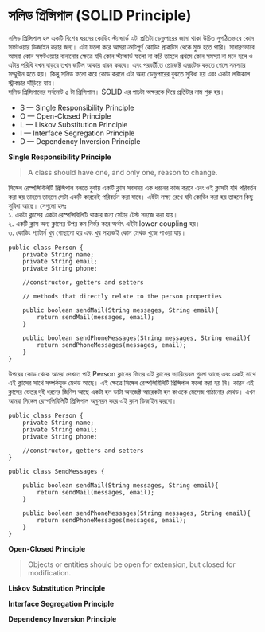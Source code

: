 # সলিড প্রিন্সিপাল (SOLID Principle)                  
সলিড প্রিন্সিপাল হল একটি বিশেষ ধরনের কোডিং স্ট্যান্ডার্ড এটা প্রতিটা ডেভ্লপারের জানা থাকা উচিত সুগঠিতভাবে কোন সফটওয়ার ডিজাইন করার জন্য। এটা ফলো করে আমরা ত্রুটিপূর্ণ কোডিং প্রাকটিস থেকে মুক্ত হতে পারি। সাধারণভাবে আমরা কোন সফটওয়্যার বানানোর ক্ষেত্রে যদি কোন স্ট্যান্ডার্ড ফলো না করি তাহলে প্রথমে কোন সমস্যা না মনে হলে ও এটার পরিধি যখন বাড়বে তখন জটিল আকার ধারন করবে। এবং পরবর্তীতে প্রোজেক্ট এক্সটেন্ড করতে গেলে সমস্যার সম্মুখীন হতে হয়। কিন্তু সলিড ফলো করে কোড করলে এটা অন্য ডেভ্লপারের বুঝতে সুবিধা হয় এবং একটা লজিকাল স্ট্রাকচার দাঁড়িয়ে যায়।                          
সলিড প্রিন্সিপালের সর্বমোট ৫ টা প্রিন্সিপাল। SOLID এর পাচটা অক্ষরকে দিয়ে প্রতিটার নাম শুরু হয়। 
* S — Single Responsibility Principle            
* O — Open-Closed Principle                
* L — Liskov Substitution Principle                  
* I — Interface Segregation Principle               
* D — Dependency Inversion Principle              

**Single Responsibility Principle**        
> A class should have one, and only one, reason to change.    

সিঙ্গেল রেস্পন্সিবিলিটি প্রিন্সিপাল বলতে বুঝায় একটি ক্লাস সবসময় এক ধরনের কাজ করবে এবং ওই ক্লাসটা যদি পরিবর্তন করা হয় তাহলে তাহলে সেটা একটি কারনেই পরিবর্তন করা যাবে। এইটা লক্ষ্য রেখে যদি কোডিং করা হয় তাহলে কিছু সুবিধা আছে। সেগুলো হলঃ                                           
১. একটা ক্লাসের একটা রেস্পন্সিবিলিটি থাকার জন্য সেটার টেস্ট সহজে করা যায়।                  
২. একটি ক্লাস অন্য ক্লাসের উপর কম নির্ভর করে অর্থাৎ এইটা lower coupling হয়।                         
৩. কোডিং প্যাটার্ন খুব গোছানো হয় এবং খুব সহজেই কোন মেথড খুজে পাওয়া যায়।                                  

```
public class Person {
    private String name;
    private String email;
	private String phone;
 
    //constructor, getters and setters
 
    // methods that directly relate to the person properties
	
    public boolean sendMail(String messages, String email){
        return sendMail(messages, email);
    }
 
    public boolean sendPhoneMessages(String messages, String email){
        return sendPhoneMessages(messages, email);
    }
}
```

উপরের কোড থেকে আমরা দেখতে পাই Person ক্লাসের ভিতর এই ক্লাসের ভ্যারিয়েবল গুলো আছে এবং একই সাথে এই ক্লাসের সাথে সম্পর্কযুক্ত মেথড আছে। এই ক্ষেত্রে সিঙ্গেল রেস্পন্সিবিলিটি প্রিন্সিপাল ফলো করা হয় নি। কারন এই ক্লাসের ভেতর দুই ধরনের জিনিস আছে একটা হল ডাটা অবজেক্ট আরেকটা হল কাওকে মেসেজ পাঠানোর মেথড। এখন আমরা সিঙ্গেল রেস্পন্সিবিলিটি প্রিন্সিপাল অনুসরন করে এই ক্লাস ডিজাইন করবো।            

```
public class Person {
    private String name;
    private String email;
	private String phone;
 
    //constructor, getters and setters
}
```

```
public class SendMessages {
	
    public boolean sendMail(String messages, String email){
        return sendMail(messages, email);
    }
 
    public boolean sendPhoneMessages(String messages, String email){
        return sendPhoneMessages(messages, email);
    }
}
```

**Open-Closed Principle**          
> Objects or entities should be open for extension, but closed for modification.           
     

**Liskov Substitution Principle**           

**Interface Segregation Principle**           

**Dependency Inversion Principle**            